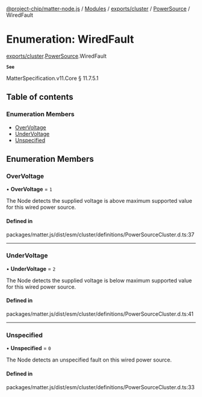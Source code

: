 [@project-chip/matter-node.js](../README.md) / [Modules](../modules.md) / [exports/cluster](../modules/exports_cluster.md) / [PowerSource](../modules/exports_cluster.PowerSource.md) / WiredFault

# Enumeration: WiredFault

[exports/cluster](../modules/exports_cluster.md).[PowerSource](../modules/exports_cluster.PowerSource.md).WiredFault

**`See`**

MatterSpecification.v11.Core § 11.7.5.1

## Table of contents

### Enumeration Members

- [OverVoltage](exports_cluster.PowerSource.WiredFault.md#overvoltage)
- [UnderVoltage](exports_cluster.PowerSource.WiredFault.md#undervoltage)
- [Unspecified](exports_cluster.PowerSource.WiredFault.md#unspecified)

## Enumeration Members

### OverVoltage

• **OverVoltage** = ``1``

The Node detects the supplied voltage is above maximum supported value for this wired power source.

#### Defined in

packages/matter.js/dist/esm/cluster/definitions/PowerSourceCluster.d.ts:37

___

### UnderVoltage

• **UnderVoltage** = ``2``

The Node detects the supplied voltage is below maximum supported value for this wired power source.

#### Defined in

packages/matter.js/dist/esm/cluster/definitions/PowerSourceCluster.d.ts:41

___

### Unspecified

• **Unspecified** = ``0``

The Node detects an unspecified fault on this wired power source.

#### Defined in

packages/matter.js/dist/esm/cluster/definitions/PowerSourceCluster.d.ts:33
